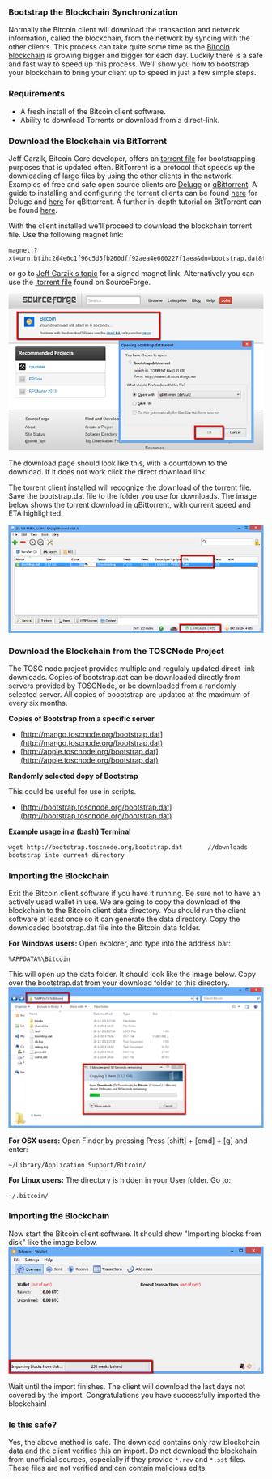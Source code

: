 ### Bootstrap the Blockchain Synchronization

Normally the Bitcoin client will download the transaction and network information, called the blockchain, from the network by syncing with the other clients. This process can take quite some time as the [Bitcoin blockchain](https://blockchain.info/charts/blocks-size) is growing bigger and bigger for each day. Luckily there is a safe and fast way to speed up this process. We'll show you how to bootstrap your blockchain to bring your client up to speed in just a few simple steps.

### Requirements

- A fresh install of the Bitcoin client software.
- Ability to download Torrents or download from a direct-link.

### Download the Blockchain via BitTorrent

Jeff Garzik, Bitcoin Core developer, offers an [torrent file](https://bitcointalk.org/index.php?topic=145386.0) for bootstrapping purposes that is updated often. BitTorrent is a protocol that speeds up the downloading of large files by using the other clients in the network. Examples of free and safe open source clients are [Deluge](http://deluge-torrent.org/) or [qBittorrent](http://www.qbittorrent.org/). A guide to installing and configuring the torrent clients can be found [here](http://dev.deluge-torrent.org/wiki/UserGuide) for Deluge and [here](http://qbforums.shiki.hu/) for qBittorrent. A further in-depth tutorial on BitTorrent can be found [here](http://www.howtogeek.com/howto/31846/bittorrent-for-beginners-how-get-started-downloading-torrents/).

With the client installed we'll proceed to download the blockchain torrent file. Use the following magnet link:

	magnet:?xt=urn:btih:2d4e6c1f96c5d5fb260dff92aea4e600227f1aea&dn=bootstrap.dat&tr=udp://tracker.openbittorrent.com:80&tr=udp://tracker.publicbt.com:80&tr=udp://tracker.ccc.de:80&tr=udp://tracker.istole.it:80
	
 or go to [Jeff Garzik's topic](https://bitcointalk.org/index.php?topic=145386.0) for a signed magnet link. Alternatively you can use the [.torrent file](http://sourceforge.net/projects/bitcoin/files/Bitcoin/blockchain/bootstrap.dat.torrent/download) found on SourceForge.
     
![Fig1](img/bootstrap1.png)

The download page should look like this, with a countdown to the download. If it does not work click the direct download link.

The torrent client installed will recognize the download of the torrent file. Save the bootstrap.dat file to the folder you use for downloads. The image below shows the torrent download in qBittorrent, with current speed and ETA highlighted.

![Fig2](img/bootstrap2.png)

### Download the Blockchain from the TOSCNode Project

The TOSC node project provides multiple and regulaly updated direct-link downloads. Copies of bootstrap.dat can be downloaded directly from servers provided by TOSCNode, or be downloaded from a randomly selected server. All copies of boootstrap are updated at the maximum of every six months.

**Copies of Bootstrap from a specific server**

* [http://mango.toscnode.org/bootstrap.dat](http://mango.toscnode.org/bootstrap.dat)
* [http://apple.toscnode.org/bootstrap.dat](http://apple.toscnode.org/bootstrap.dat)

**Randomly selected dopy of Bootstrap**

This could be useful for use in scripts.

* [http://bootstrap.toscnode.org/bootstrap.dat](http://bootstrap.toscnode.org/bootstrap.dat)
	
**Example usage in a (bash) Terminal**

	wget http://bootstrap.toscnode.org/bootstrap.dat       //downloads bootstrap into current directory

### Importing the Blockchain
Exit the Bitcoin client software if you have it running. Be sure not to have an actively used wallet in use. We are going to copy the download of the blockchain to the Bitcoin client data directory. You should run the client software at least once so it can generate the data directory. Copy the downloaded bootstrap.dat file into the Bitcoin data folder.

**For Windows users:**
Open explorer, and type into the address bar:

	%APPDATA%\Bitcoin
    
This will open up the data folder. It should look like the image below. Copy over the bootstrap.dat from your download folder to this directory.
![Fig4](img/bootstrap4.png)

**For OSX users:**
Open Finder by pressing Press [shift] + [cmd] + [g] and enter:

	~/Library/Application Support/Bitcoin/
    
**For Linux users:**
The directory is hidden in your User folder. Go to:

	~/.bitcoin/
    
### Importing the Blockchain
Now start the Bitcoin client software. It should show "Importing blocks from disk" like the image below. 
![Fig5](img/bootstrap5.png)

Wait until the import finishes. The client will download the last days not covered by the import. Congratulations you have successfully imported the blockchain!

### Is this safe?

Yes, the above method is safe. The download contains only raw blockchain data and the client verifies this on import. Do not download the blockchain from unofficial sources, especially if they provide `*.rev` and `*.sst` files. These files are not verified and can contain malicious edits.
